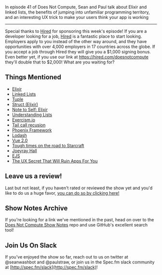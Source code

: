 In episode 41 of Does Not Compute, Sean and Paul talk about Elixir and linked lists, the benefits of jumping into unfamiliar programming territory, and an interesting UX trick to make your users think your app is working

---

Special thanks to [Hired](https://hired.com/doesnotcompute) for sponsoring this week's episode! If you are a developer looking for a job, [Hired](https://hired.com/doesnotcompute) is a fantastic place to start looking. Employers apply to you instead of the other way around, and they have opportunities with over 4,000 employers in 17 countries across the globe. If you accept a job through Hired they will give you a $1,000 signing bonus. Even better yet, if you use our link at https://hired.com/doesnotcompute they'll double that to $2,000! What are you waiting for?

## Things Mentioned

* [Elixir](http://elixir-lang.org/)
* [Linked Lists](https://en.wikipedia.org/wiki/Linked_list)
* [Tuple](https://en.wikipedia.org/wiki/Tuple)
* [Struct (Elixir)](http://elixir-lang.org/getting-started/structs.html)
* [Note to Self: Elixir](https://seanwash.com/journal/note-to-self-elixir)
* [Understanding Lists](http://michal.muskala.eu/2015/10/16/understanding-lists.html)
* [Exercism.io](http://exercism.io/)
* [Tail call recusion](https://en.wikipedia.org/wiki/Tail_call)
* [Phoenix Framework](http://www.phoenixframework.org/)
* [Lodash](https://lodash.com/)
* [Vue 2.0](https://vuejs.org/2016/04/27/announcing-2.0/)
* [Tough times on the road to Starcraft](http://www.codeofhonor.com/blog/tough-times-on-the-road-to-starcraft)
* [Joeyray Hall](https://twitter.com/yearjoy)
* [EJS](https://github.com/i-break-codes/ejs) 
* [The UX Secret That Will Ruin Apps For You](http://www.fastcodesign.com/3061519/evidence/the-ux-secret-that-will-ruin-apps-for-you/)

## Leave us a review!

Last but not least, if you haven't rated or reviewed the show yet and you'd like to do us a huge favor, [you can do so by clicking here!](https://itunes.apple.com/us/podcast/does-not-compute/id1048731980?mt=2)

## Show Notes Archive

If you're looking for a link we've mentioned in the past, head on over to the [Does Not Compute Show Notes](https://github.com/seanwash/dnccast-show-notes) repo and use GitHub's excellent search tool!

## Join Us On Slack

If you've enjoyed the show so far, reach out to us on twitter at @seanwashbot and @paulstraw, or join us in the Spec.fm slack community at [http://spec.fm/slack](http://spec.fm/slack)!
